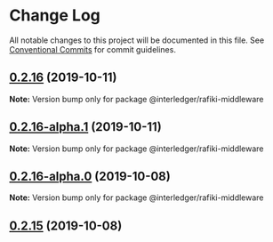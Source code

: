 # Change Log

All notable changes to this project will be documented in this file.
See [Conventional Commits](https://conventionalcommits.org) for commit guidelines.

## [0.2.16](https://github.com/interledgerjs/rafiki/compare/@interledger/rafiki-middleware@0.2.16-alpha.1...@interledger/rafiki-middleware@0.2.16) (2019-10-11)

**Note:** Version bump only for package @interledger/rafiki-middleware





## [0.2.16-alpha.1](https://github.com/interledgerjs/rafiki/compare/@interledger/rafiki-middleware@0.2.16-alpha.0...@interledger/rafiki-middleware@0.2.16-alpha.1) (2019-10-11)

**Note:** Version bump only for package @interledger/rafiki-middleware





## [0.2.16-alpha.0](https://github.com/interledgerjs/rafiki/compare/@interledger/rafiki-middleware@0.2.15...@interledger/rafiki-middleware@0.2.16-alpha.0) (2019-10-08)

**Note:** Version bump only for package @interledger/rafiki-middleware





## [0.2.15](https://github.com/interledgerjs/rafiki/compare/@interledger/rafiki-middleware@0.2.15...@interledger/rafiki-middleware@0.2.15) (2019-10-08)

